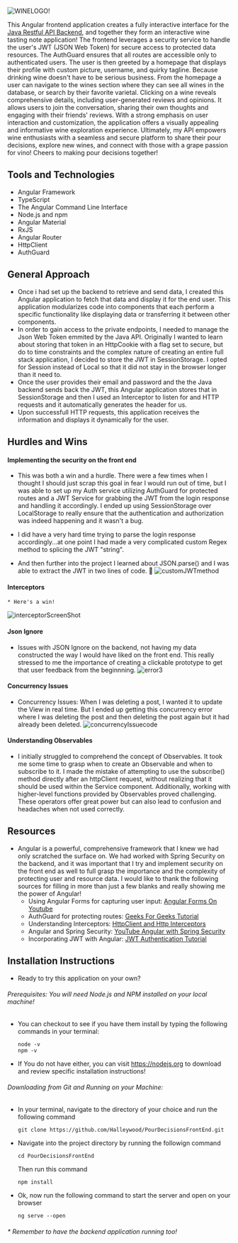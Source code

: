 ![WINELOGO!](https://github.com/Halleywood/PourDecisionsFrontEnd/assets/87944545/33b9d143-9bbc-49c1-bb5a-06dd59f6c301)

This Angular frontend application creates a fully interactive interface for the [Java Restful API Backend](https://github.com/Halleywood/PourDecisionsBackEnd), and together they form an interactive wine tasting note application! The frontend leverages a security service to handle the user's JWT (JSON Web Token) for secure access to protected data resources. The AuthGuard ensures that all routes are accessible only to authenticated users.
The user is then greeted by a homepage that displays their profile with custom picture, username, and quirky tagline. Because drinking wine doesn't have to be serious business. From the homepage a user can navigate to the wines section where they can see all wines in the database, or search by their favorite varietal. Clicking on a wine reveals comprehensive details, including user-generated reviews and opinions. It allows users to join the conversation, sharing their own thoughts and engaging with their friends' reviews. With a strong emphasis on user interaction and customization, the application offers a visually appealing and informative wine exploration experience.
Ultimately, my API empowers wine enthusiasts with a seamless and secure platform to share their pour decisions, explore new wines, and connect with those with a grape passion for vino! Cheers to making pour decisions together!

##  Tools and Technologies
* Angular Framework
* TypeScript
* The Angular Command Line Interface
* Node.js and npm
* Angular Material
* RxJS
* Angular Router
* HttpClient
* AuthGuard 

## General Approach
*   Once i had set up the backend to retrieve and send data, I created this Angular application to fetch that data and display it for the end user. This application modularizes code into components that each perform a specific functionality like displaying data or transferring it between other components. 
* In order to gain access to the private endpoints, I needed to manage the Json Web Token emmited by the Java API. Originally I wanted to learn about storing that token in an HttpCookie with a flag set to secure, but do to time constraints and the complex nature of creating an entire full stack application, I decided to store the JWT in SessionStorage. I opted for Session instead of Local so that it did not stay in the browser longer than it need to. 
* Once the user provides their email and password and the the Java backend sends back the JWT, this Angular application stores that in SessionStorage and then I used an Interceptor to listen for and HTTP requests and it automatically generates the header for us. 
* Upon successfull HTTP requests, this application receives the information and displays it dynamically for the user.  

## Hurdles and Wins 
#### Implementing the security on the front end
  * This was both a win and a hurdle. There were a few times when I thought I should just scrap this goal in fear I would run out of time, but I was able to set up my Auth service utilizing AuthGuard for protected routes and a JWT Service for grabbing the JWT from the login response and handling it accordingly. I ended up using SessionStorage over LocalStorage to really ensure that the authentication and authorization was indeed happening and it wasn't a bug. 

* I did have a very hard time trying to parse the login response accordingly...at one point I had made a very complicated custom Regex method to splicing the JWT "string". 
* And then further into the project I learned about JSON.parse() and I was able to extract the JWT in two lines of code. 👿
![customJWTmethod](https://github.com/Halleywood/PourDecisionsFrontEnd/assets/87944545/bee25a64-2790-432f-9256-ed4bfbcfba88)
#### Interceptors
    * Here's a win! 
![interceptorScreenShot](https://github.com/Halleywood/PourDecisionsFrontEnd/assets/87944545/9b1a258e-bcbc-42f0-8d97-ef034e89d501)
#### Json Ignore 
 * Issues with JSON Ignore on the backend, not having my data constructed the way I would have liked on the front end. This really stressed to me the importance of creating a clickable prototype to get that user feedback from the beginnning. 
    ![error3](https://github.com/Halleywood/PourDecisionsFrontEnd/assets/87944545/6c501b30-1f3a-456d-9103-bb9a414f6246)
####    Concurrency Issues
* Concurrency Issues: When I was deleting a post, I wanted it to update the View in real time. But I ended up getting this concurrency error where I was deleting the post and then deleting the post again but it had already been deleted. 
![concurrencyIssuecode](https://github.com/Halleywood/PourDecisionsFrontEnd/assets/87944545/87d563f0-bbf7-45a2-b31c-380747682817)

#### Understanding Observables
  * I initially struggled to comprehend the concept of Observables. It took me some time to grasp when to create an Observable and when to subscribe to it. I made the mistake of attempting to use the subscribe() method directly after an httpClient request, without realizing that it should be used within the Service component.
    Additionally, working with higher-level functions provided by Observables proved challenging. These operators offer great power but can also lead to confusion and headaches when not used correctly.

## Resources 
* Angular is a powerful, comprehensive framework that I knew we had only scratched the surface on. We had worked with Spring Security on the backend, and it was important that I try and implement security on the front end as well to full grasp the importance and the complexity of protecting user and resource data. I would like to thank the following sources for filling in more than just a few blanks and really showing me the power of Angular! 
  * Using Angular Forms for capturing user input: [Angular Forms On Youtube](https://www.youtube.com/watch?v=t6BpRxV4b0M)
  * AuthGuard for protecting routes: [Geeks For Geeks Tutorial](https://www.youtube.com/watch?v=t6BpRxV4b0M)
  * Understanding Interceptors: [HttpClient and Http Interceptors](https://medium.com/@ryanchenkie_40935/angular-authentication-using-the-http-client-and-http-interceptors-2f9d1540eb8)
  * Angular and Spring Security: [YouTube Angular with Spring Security](https://www.youtube.com/watch?v=-Aob4HfEWg4)
  * Incorporating JWT with Angular: [JWT Authentication Tutorial](https://jasonwatmore.com/post/2018/05/23/angular-6-jwt-authentication-example-tutorial)

## Installation Instructions
* Ready to try this application on your own? 
###### Prerequisites: You will need Node.js and NPM installed on your local machine!
  * You can checkout to see if you have them install by typing the following commands in your terminal: 
    ``` 
    node -v
    npm -v
    ```

* If You do not have either, you can visit https://nodejs.org to download and review specific installation instructions! 
###### Downloading from Git and Running on your Machine: 
* In your terminal, navigate to the directory of your choice and run the following command 
  ```
  git clone https://github.com/Halleywood/PourDecisionsFrontEnd.git
  ```
* Navigate into the project directory by running the followign command
  ```
  cd PourDecisionsFrontEnd
  ```
  Then run this command 
  ```
  npm install
  ```
* Ok, now run the following command to start the server and open on your browser 
  ```
  ng serve --open
  ```
###### * Remember to have the backend application running too! 